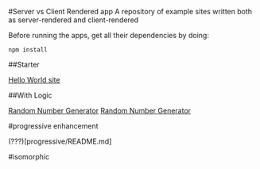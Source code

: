 #Server vs Client Rendered app
A repository of example sites written both as server-rendered and client-rendered

Before running the apps, get all their dependencies by doing:
```
npm install
```

##Starter

[Hello World site](starter/README.md)

##With Logic

[Random Number Generator](../blob/master/no-handlebars/README.md)
[Random Number Generator](../blob/master/handlebars/README.md)

#progressive enhancement

(???)[progressive/README.md]

#isomorphic